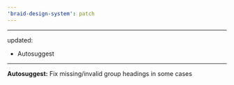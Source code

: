 ```yaml
---
'braid-design-system': patch
---
```

---
updated:
  - Autosuggest 
---

**Autosuggest:** Fix missing/invalid group headings in some cases
